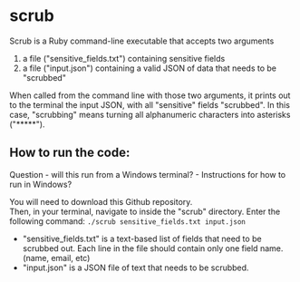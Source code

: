 # scrub



Scrub is a Ruby command-line executable that accepts two arguments
  1) a file ("sensitive_fields.txt") containing sensitive fields
  2) a file ("input.json") containing a valid JSON of data that needs to be "scrubbed"
  
When called from the command line with those two arguments, it prints out to the terminal the input JSON, with all "sensitive" fields "scrubbed".  In this case, "scrubbing" means turning all alphanumeric characters into asterisks ("*****").

## How to run the code:

Question - will this run from a Windows terminal? - Instructions for how to run in Windows?

You will need to download this Github repository.  
Then, in your terminal, navigate to inside the "scrub" directory.
Enter the following command: 
`./scrub sensitive_fields.txt input.json`

 - "sensitive_fields.txt" is a text-based list of fields that need to be scrubbed out.  Each line in the file should contain only one field name. (name, email, etc)
 - "input.json" is a JSON file of text that needs to be scrubbed.
